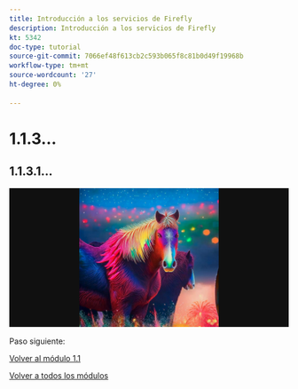 ```yaml
---
title: Introducción a los servicios de Firefly
description: Introducción a los servicios de Firefly
kt: 5342
doc-type: tutorial
source-git-commit: 7066ef48f613cb2c593b065f8c81b0d49f19968b
workflow-type: tm+mt
source-wordcount: '27'
ht-degree: 0%

---
```


# 1.1.3...

## 1.1.3.1...

![Almacenamiento de Azure](./images/az26.png)

Paso siguiente:

[Volver al módulo 1.1](./firefly-services.md)

[Volver a todos los módulos](./../../../overview.md)

